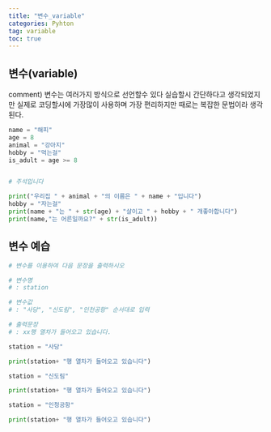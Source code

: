 ```yaml
---
title: "변수_variable"
categories: Pyhton
tag: variable
toc: true
---
```


## 변수(variable)

comment)
변수는 여러가지 방식으로 선언할수 있다 실습할시 간단하다고 생각되었지만
실제로 코딩할시에 가장많이 사용하며 가장 편리하지만 때로는 복잡한 문법이라 생각된다.
```python
name = "해피"
age = 8
animal = "강아지"
hobby = "먹는걸"
is_adult = age >= 8


# 주석입니다

print("우리집 " + animal + "의 이름은 " + name + "입니다")
hobby = "자는걸"
print(name + "는 " + str(age) + "살이고 " + hobby + " 개좋아합니다")
print(name,"는 어른일까요?" + str(is_adult))
```


## 변수 예습
```python
# 변수를 이용하여 다음 문장을 출력하시오

# 변수명
# : station

# 변수값
# : "사당", "신도림", "인천공항" 순서대로 입력

# 출력문장
# : xx행 열차가 들어오고 있습니다.

station = "사당"

print(station+ "행 열차가 들어오고 있습니다")

station = "신도림"

print(station+ "행 열차가 들어오고 있습니다")

station = "인청공항"

print(station+ "행 열차가 들어오고 있습니다")
```